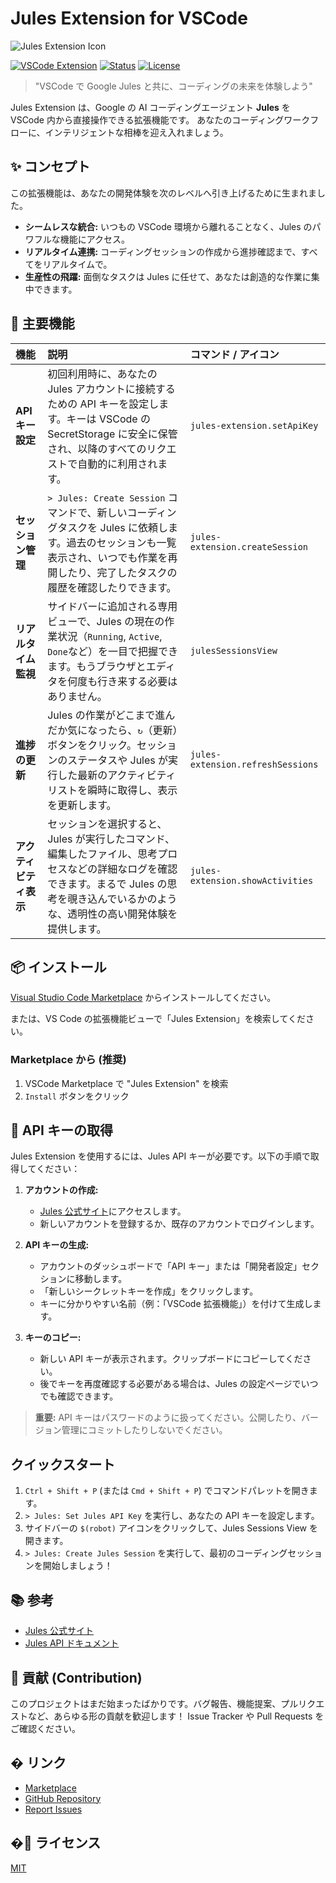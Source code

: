 # Jules Extension for VSCode

![Jules Extension Icon](../jules-extension/icon.png)

[![VSCode Extension](https://img.shields.io/badge/VSCode-Extension-blue.svg)](https://marketplace.visualstudio.com/items?itemName=YOUR_PUBLISHER.jules-extension)
[![Status](https://img.shields.io/badge/status-development-yellow.svg)](#)
[![License](https://img.shields.io/badge/license-MIT-green.svg)](LICENSE)

> "VSCode で Google Jules と共に、コーディングの未来を体験しよう"

Jules Extension は、Google の AI コーディングエージェント **Jules** を VSCode 内から直接操作できる拡張機能です。
あなたのコーディングワークフローに、インテリジェントな相棒を迎え入れましょう。

## ✨ コンセプト

この拡張機能は、あなたの開発体験を次のレベルへ引き上げるために生まれました。

- **シームレスな統合:** いつもの VSCode 環境から離れることなく、Jules のパワフルな機能にアクセス。
- **リアルタイム連携:** コーディングセッションの作成から進捗確認まで、すべてをリアルタイムで。
- **生産性の飛躍:** 面倒なタスクは Jules に任せて、あなたは創造的な作業に集中できます。

## 🚀 主要機能

| 機能                   | 説明                                                                                                                                                                                              | コマンド / アイコン               |
| :--------------------- | :------------------------------------------------------------------------------------------------------------------------------------------------------------------------------------------------ | :-------------------------------- |
| **API キー設定**       | 初回利用時に、あなたの Jules アカウントに接続するための API キーを設定します。キーは VSCode の SecretStorage に安全に保管され、以降のすべてのリクエストで自動的に利用されます。                   | `jules-extension.setApiKey`       |
| **セッション管理**     | `> Jules: Create Session` コマンドで、新しいコーディングタスクを Jules に依頼します。過去のセッションも一覧表示され、いつでも作業を再開したり、完了したタスクの履歴を確認したりできます。         | `jules-extension.createSession`   |
| **リアルタイム監視**   | サイドバーに追加される専用ビューで、Jules の現在の作業状況（`Running`, `Active`, `Done`など）を一目で把握できます。もうブラウザとエディタを何度も行き来する必要はありません。                     | `julesSessionsView`               |
| **進捗の更新**         | Jules の作業がどこまで進んだか気になったら、`↻`（更新）ボタンをクリック。セッションのステータスや Jules が実行した最新のアクティビティリストを瞬時に取得し、表示を更新します。                    | `jules-extension.refreshSessions` |
| **アクティビティ表示** | セッションを選択すると、Jules が実行したコマンド、編集したファイル、思考プロセスなどの詳細なログを確認できます。まるで Jules の思考を覗き込んでいるかのような、透明性の高い開発体験を提供します。 | `jules-extension.showActivities`  |


## 📦 インストール

[Visual Studio Code Marketplace](https://marketplace.visualstudio.com/items?itemName=HirokiMukai.jules-extension) からインストールしてください。

または、VS Code の拡張機能ビューで「Jules Extension」を検索してください。

### Marketplace から (推奨)

1.  VSCode Marketplace で "Jules Extension" を検索
2.  `Install` ボタンをクリック

## 🔑 API キーの取得

Jules Extension を使用するには、Jules API キーが必要です。以下の手順で取得してください：

1.  **アカウントの作成:**

    - [Jules 公式サイト](https://jules.google/docs)にアクセスします。
    - 新しいアカウントを登録するか、既存のアカウントでログインします。

2.  **API キーの生成:**

    - アカウントのダッシュボードで「API キー」または「開発者設定」セクションに移動します。
    - 「新しいシークレットキーを作成」をクリックします。
    - キーに分かりやすい名前（例：「VSCode 拡張機能」）を付けて生成します。

3.  **キーのコピー:**
    - 新しい API キーが表示されます。クリップボードにコピーしてください。
    - 後でキーを再度確認する必要がある場合は、Jules の設定ページでいつでも確認できます。

> **重要:** API キーはパスワードのように扱ってください。公開したり、バージョン管理にコミットしたりしないでください。

## クイックスタート

1.  `Ctrl + Shift + P` (または `Cmd + Shift + P`) でコマンドパレットを開きます。
2.  `> Jules: Set Jules API Key` を実行し、あなたの API キーを設定します。
3.  サイドバーの `$(robot)` アイコンをクリックして、Jules Sessions View を開きます。
4.  `> Jules: Create Jules Session` を実行して、最初のコーディングセッションを開始しましょう！

## 📚 参考

- [Jules 公式サイト](https://jules.google/docs)
- [Jules API ドキュメント](https://developers.google.com/jules/api)

## 🤝 貢献 (Contribution)

このプロジェクトはまだ始まったばかりです。バグ報告、機能提案、プルリクエストなど、あらゆる形の貢献を歓迎します！
Issue Tracker や Pull Requests をご確認ください。

## � リンク

- [Marketplace](https://marketplace.visualstudio.com/items?itemName=HirokiMukai.jules-extension)
- [GitHub Repository](https://github.com/is0692vs/jules-extension.git)
- [Report Issues](https://github.com/is0692vs/jules-extension/issues)

## �📝 ライセンス

[MIT](../../LICENSE)
